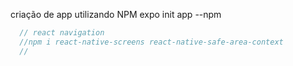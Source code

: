 criação de app utilizando NPM
expo init app --npm

```js
  // react navigation
  //npm i react-native-screens react-native-safe-area-context
  //
```